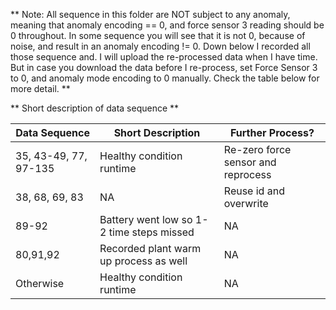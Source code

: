 ** Note: All sequence in this folder are NOT subject to any anomaly, meaning that anomaly encoding == 0, and force sensor 3 reading should be 0 throughout. In some sequence you will see that it is not 0, because of noise, and result in an anomaly encoding != 0. Down below I recorded all those sequence and. I will upload the re-processed data when I have time. But in case you download the data before I re-process, set Force Sensor 3 to 0, and anomaly mode encoding to 0 manually. Check the table below for more detail. **


** Short description of data sequence **

| Data Sequence  | Short Description | Further Process? |
| ------------- | ------------- |  ------------- |
| 35, 43-49, 77, 97-135  | Healthy condition runtime  | Re-zero force sensor and reprocess|
| 38, 68, 69, 83| NA | Reuse id and overwrite |
| 89-92 | Battery went low so 1-2 time steps missed| NA|
| 80,91,92 | Recorded plant warm up process as well| NA|
| Otherwise  | Healthy condition runtime   | NA |
